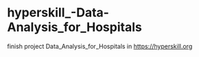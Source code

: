 # hyperskill_-Data-Analysis_for_Hospitals
finish project Data_Analysis_for_Hospitals in https://hyperskill.org
